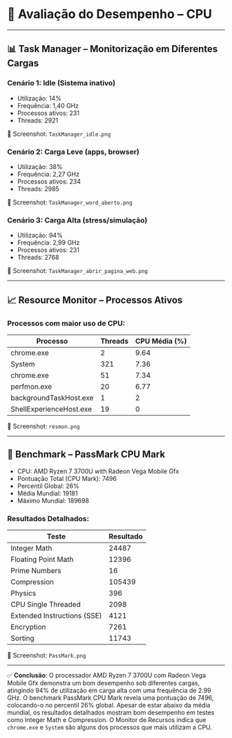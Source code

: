 # 🧠 Avaliação do Desempenho – CPU

---

## 📊 Task Manager – Monitorização em Diferentes Cargas

### Cenário 1: Idle (Sistema inativo)
- Utilização: 14%
- Frequência: 1,40 GHz
- Processos ativos: 231
- Threads: 2921

📁 Screenshot: `TaskManager_idle.png`

### Cenário 2: Carga Leve (apps, browser)
- Utilização: 38%
- Frequência: 2,27 GHz
- Processos ativos: 234
- Threads: 2985

📁 Screenshot: `TaskManager_word_aberto.png`

### Cenário 3: Carga Alta (stress/simulação)
- Utilização: 94%
- Frequência: 2,99 GHz
- Processos ativos: 231
- Threads: 2768

📁 Screenshot: `TaskManager_abrir_pagina_web.png`

---

## 📈 Resource Monitor – Processos Ativos

### Processos com maior uso de CPU:
| Processo | Threads | CPU Média (%) |
|---|---|---|
| chrome.exe | 2 | 9.64 |
| System | 321 | 7.36 |
| chrome.exe | 51 | 7.34 |
| perfmon.exe | 20 | 6.77 |
| backgroundTaskHost.exe | 1 | 2 |
| ShellExperienceHost.exe | 19 | 0 |

📁 Screenshot: `resmon.png`

---

## 🧪 Benchmark – PassMark CPU Mark

- CPU: AMD Ryzen 7 3700U with Radeon Vega Mobile Gfx
- Pontuação Total (CPU Mark): 7496
- Percentil Global: 26%
- Média Mundial: 19181
- Máximo Mundial: 189698

### Resultados Detalhados:
| Teste | Resultado |
|---|---|
| Integer Math | 24487 |
| Floating Point Math | 12396 |
| Prime Numbers | 16 |
| Compression | 105439 |
| Physics | 396 |
| CPU Single Threaded | 2098 |
| Extended Instructions (SSE) | 4121 |
| Encryption | 7261 |
| Sorting | 11743 |

📁 Screenshot: `PassMark.png`

---

✅ **Conclusão**: O processador AMD Ryzen 7 3700U com Radeon Vega Mobile Gfx demonstra um bom desempenho sob diferentes cargas, atingindo 94% de utilização em carga alta com uma frequência de 2.99 GHz. O benchmark PassMark CPU Mark revela uma pontuação de 7496, colocando-o no percentil 26% global. Apesar de estar abaixo da média mundial, os resultados detalhados mostram bom desempenho em testes como Integer Math e Compression. O Monitor de Recursos indica que `chrome.exe` e `System` são alguns dos processos que mais utilizam a CPU.